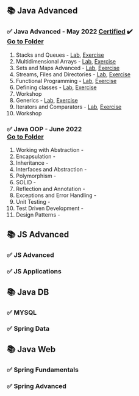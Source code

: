 
  <h2>
  <g-emoji alias="books" fallback-src="https://github.githubassets.com/images/icons/emoji/unicode/1f4da.png" class="emoji-result">📚</g-emoji>
  Java Advanced
  </h2>
  <h3>
  <g-emoji class="g-emoji" alias="white_check_mark" fallback-src="https://github.githubassets.com/images/icons/emoji/unicode/2705.png">✅</g-emoji>
  Java Advanced - May 2022
  <a href="https://softuni.bg/certificates/details/136108/ee4a5486" rel="nofollow">Certified</a>
<g-emoji class="g-emoji" alias="heavy_check_mark" fallback-src="https://github.githubassets.com/images/icons/emoji/unicode/2714.png">✔️</g-emoji>
   <br><a href="https://github.com/MartoDD/SoftUni-Java-Web-Developer/tree/main/Professional%20Modules/Java%20Advanced/Java%20Advanced/src" rel=nofollow>Go to Folder</a>
  </h3>
  
  1. Stacks and Queues - <a href="https://github.com/MartoDD/SoftUni-Java-Web-Developer/tree/main/Professional%20Modules/Java%20Advanced/Java%20Advanced/src/StacksAndQueues/Lab" rel="nofollow">Lab</a>, <a href="https://github.com/MartoDD/SoftUni-Java-Web-Developer/tree/main/Professional%20Modules/Java%20Advanced/Java%20Advanced/src/StacksAndQueues/Exercises" rel="nofollow">Exercise</a>
  2. Multidimensional Arrays - <a href="https://github.com/MartoDD/SoftUni-Java-Web-Developer/tree/main/Professional%20Modules/Java%20Advanced/Java%20Advanced/src/MultidimensionalArrays/Lab" rel="nofollow">Lab</a>, <a href="https://github.com/MartoDD/SoftUni-Java-Web-Developer/tree/main/Professional%20Modules/Java%20Advanced/Java%20Advanced/src/MultidimensionalArrays/Exercises" rel="nofollow">Exercise</a>
  3. Sets and Maps Advanced - <a href="https://github.com/MartoDD/SoftUni-Java-Web-Developer/tree/main/Professional%20Modules/Java%20Advanced/Java%20Advanced/src/SetsAndMapsAdvanced/Lab" rel="nofollow">Lab</a>, <a href="https://github.com/MartoDD/SoftUni-Java-Web-Developer/tree/main/Professional%20Modules/Java%20Advanced/Java%20Advanced/src/SetsAndMapsAdvanced/Exercise" rel="nofollow">Exercise</a> 
  4. Streams, Files and Directories - <a href="https://github.com/MartoDD/SoftUni-Java-Web-Developer/tree/main/Professional%20Modules/Java%20Advanced/Java%20Advanced/src/StreamsFilesAndDirectories/Lab" rel="nofollow">Lab</a>, <a href="https://github.com/MartoDD/SoftUni-Java-Web-Developer/tree/main/Professional%20Modules/Java%20Advanced/Java%20Advanced/src/StreamsFilesAndDirectories/Excersize" rel="nofollow">Exercise</a> 
  5. Functional Programming - <a href="https://github.com/MartoDD/SoftUni-Java-Web-Developer/tree/main/Professional%20Modules/Java%20Advanced/Java%20Advanced/src/FunctionalProgramming/Lab" rel="nofollow">Lab</a>, <a href="https://github.com/MartoDD/SoftUni-Java-Web-Developer/tree/main/Professional%20Modules/Java%20Advanced/Java%20Advanced/src/FunctionalProgramming/Exercises" rel="nofollow">Exercise</a>  
  6. Defining classes - <a href="https://github.com/MartoDD/SoftUni-Java-Web-Developer/tree/main/Professional%20Modules/Java%20Advanced/Java%20Advanced/src/DefiningClasses/Lab" rel="nofollow">Lab</a>, <a href="https://github.com/MartoDD/SoftUni-Java-Web-Developer/tree/main/Professional%20Modules/Java%20Advanced/Java%20Advanced/src/DefiningClasses/Exercises" rel="nofollow">Exercise</a>  
  7. Workshop 
  8. Generics - <a href="https://github.com/MartoDD/SoftUni-Java-Web-Developer/tree/main/Professional%20Modules/Java%20Advanced/Java%20Advanced/src/Generics/Lab" rel="nofollow">Lab</a>, <a href="https://github.com/MartoDD/SoftUni-Java-Web-Developer/tree/main/Professional%20Modules/Java%20Advanced/Java%20Advanced/src/Generics/Exercise" rel="nofollow">Exercise</a>  
  9. Iterators and Comparators - <a href="https://github.com/MartoDD/SoftUni-Java-Web-Developer/tree/main/Professional%20Modules/Java%20Advanced/Java%20Advanced/src/IteratorsAndComparators/Lab" rel="nofollow">Lab</a>, <a href="https://github.com/MartoDD/SoftUni-Java-Web-Developer/tree/main/Professional%20Modules/Java%20Advanced/Java%20Advanced/src/IteratorsAndComparators/Exercise" rel="nofollow">Exercise</a>  
  10. Workshop 
  <h3>
  <g-emoji class="g-emoji" alias="white_check_mark" fallback-src="https://github.githubassets.com/images/icons/emoji/unicode/2705.png">✅</g-emoji>
  Java OOP - June 2022
   <br><a href="https://github.com/MartoDD/SoftUni-Java-Web-Developer/tree/main/Professional%20Modules/Java%20Advanced/Java%20OOP/src" rel=nofollow>Go to Folder</a>
  </h3>
  
  1. Working with Abstraction - 
  2. Encapsulation -
  3. Inheritance -
  4. Interfaces and Abstraction -  
  5. Polymorphism - 
  6. SOLID - 
  7. Reflection and Annotation - 
  8. Exceptions and Error Handling -
  9. Unit Testing -
  10. Test Driven Development - 
  11. Design Patterns -
 
    
  
 

  <h2>
  <g-emoji alias="books" fallback-src="https://github.githubassets.com/images/icons/emoji/unicode/1f4da.png" class="emoji-result">📚</g-emoji>
  JS Advanced
  </h2>
  <h3>
  <g-emoji class="g-emoji" alias="white_check_mark" fallback-src="https://github.githubassets.com/images/icons/emoji/unicode/2705.png">✅</g-emoji>
  JS Advanced
  </h3>
  <h3>
  <g-emoji class="g-emoji" alias="white_check_mark" fallback-src="https://github.githubassets.com/images/icons/emoji/unicode/2705.png">✅</g-emoji>
  JS Applications
  </h3>
  <h2>
  <g-emoji alias="books" fallback-src="https://github.githubassets.com/images/icons/emoji/unicode/1f4da.png" class="emoji-result">📚</g-emoji>
  Java DB
  </h2>
  <h3>
  <g-emoji class="g-emoji" alias="white_check_mark" fallback-src="https://github.githubassets.com/images/icons/emoji/unicode/2705.png">✅</g-emoji>
  MYSQL
  </h3>
  <h3>
  <g-emoji class="g-emoji" alias="white_check_mark" fallback-src="https://github.githubassets.com/images/icons/emoji/unicode/2705.png">✅</g-emoji>
  Spring Data
  </h3>
  <h2>
  <g-emoji alias="books" fallback-src="https://github.githubassets.com/images/icons/emoji/unicode/1f4da.png" class="emoji-result">📚</g-emoji>
  Java Web
  </h2>
  <h3>
  <g-emoji class="g-emoji" alias="white_check_mark" fallback-src="https://github.githubassets.com/images/icons/emoji/unicode/2705.png">✅</g-emoji>
  Spring Fundamentals
  </h3>
  <h3>
  <g-emoji class="g-emoji" alias="white_check_mark" fallback-src="https://github.githubassets.com/images/icons/emoji/unicode/2705.png">✅</g-emoji>
  Spring Advanced
  </h3>
  

